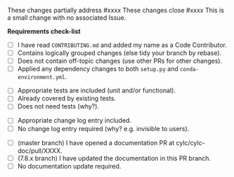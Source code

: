 <!-- Complete this Pull Request template. -->

<!-- Significant PRs should address an existing Issue. Choose one: -->

These changes partially address #xxxx
These changes close #xxxx
This is a small change with no associated Issue.

<!-- The following requirements must be satisfied (with "[x]"). -->
<!-- Mark the PR as a Draft if all requirements are not yet satisfied. -->

**Requirements check-list**
- [ ] I have read `CONTRIBUTING.md` and added my name as a Code Contributor.
- [ ] Contains logically grouped changes (else tidy your branch by rebase).
- [ ] Does not contain off-topic changes (use other PRs for other changes).
- [ ] Applied any dependency changes to both `setup.py` and
  `conda-environment.yml`.
<!-- choose one: -->
- [ ] Appropriate tests are included (unit and/or functional).
- [ ] Already covered by existing tests.
- [ ] Does not need tests (why?).
<!-- choose one: -->
- [ ] Appropriate change log entry included.
- [ ] No change log entry required (why? e.g. invisible to users).
<!-- choose one: -->
- [ ] (master branch) I have opened a documentation PR at cylc/cylc-doc/pull/XXXX.
- [ ] (7.8.x branch) I have updated the documentation in this PR branch.
- [ ] No documentation update required.
